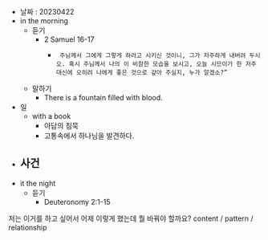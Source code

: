 - 날짜 : 20230422
- in the morning
	- 듣기
		- 2 Samuel 16-17
			-      주님께서 그에게 그렇게 하라고 시키신 것이니, 그가 저주하게 내버려 두시오. 혹시 주님께서 나의 이 비참한 모습을 보시고, 오늘 시므이가 한 저주 대신에 오히려 나에게 좋은 것으로 갚아 주실지, 누가 알겠소?” 
	- 말하기
		- There is a fountain filled with blood.
- 일
	- with a book
		- 아담의 침묵
		- 고통속에서 하나님을 발견하다.
- 사건
	- 
- it the night
	- 듣기
		- Deuteronomy 2:1-15






저는 이거를 하고 싶어서 어제 이렇게 했는데 뭘 바꿔야 할까요?
content / pattern / relationship